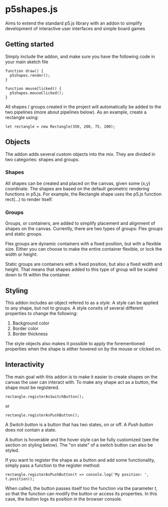 # p5shapes.js
Aims to extend the standard p5.js library with an addon to simplify development of interactive user interfaces and simple board games

## Getting started
Simply include the addon, and make sure you have the following code in your main sketch file

    function draw() {
      p5shapes.render();
    }

    function mouseClicked() { 
      p5shapes.mouseClicked();
    }
    
All shapes / groups created in the project will automatically be added to the two pipelines (more about pipelines below). As an example, create a rectangle using:

    let rectangle = new Rectangle(350, 200, 75, 200);

## Objects
The addon adds several custom objects into the mix. They are divided in two categories: shapes and groups.

### Shapes
All shapes can be created and placed on the canvas, given some (x,y) coordinate. 
The shapes are based on the default geometric rendering functions in p5.js. For example, the Rectangle shape uses the p5.js function rect(...) to render itself.

### Groups
Groups, or containers, are added to simplify placement and alignment of shapes on the canvas. Currently, there are two types of groups: Flex groups and static groups.

Flex groups are dynamic containers with a fixed position, but with a flexible size. Either you can choose to make the entire container flexible, or lock the width or height. 

Static groups are containers with a fixed position, but also a fixed width and height. That means that shapes added to this type of group will be scaled down to fit within the container.

## Styling
This addon includes an object refered to as a *style*. A style can be applied to any shape, but not to groups. A style consits of several different properties to change the following:

1. Background color
2. Border color
3. Border thickness

The style objects also makes it possible to apply the forementioned properties when the shape is either hovered on by the mouse or clicked on.


## Interactivity
The main goal with this addon is to make it easier to create shapes on the canvas the user can interact with. To make any shape act as a button, the shape must be registered.

    rectangle.registerAsSwitchButton();

or

    rectangle.registerAsPushButton();
    
A *Switch button* is a button that has two states, on or off. A *Push button* does not contain a state.

A button is hoverable and the hover style can be fully customized (see the section on styling below). The "on state" of a switch button can also be styled.

If you want to register the shape as a button and add some functionality, simply pass a function to the register method:

    rectangle.registerAsPushButton(t => console.log('My position: ', t.position));

When called, the button passes itself too the function via the parameter *t*, so that the function can modify the button or access its properties. In this case, the button logs its position in the browser console. 
